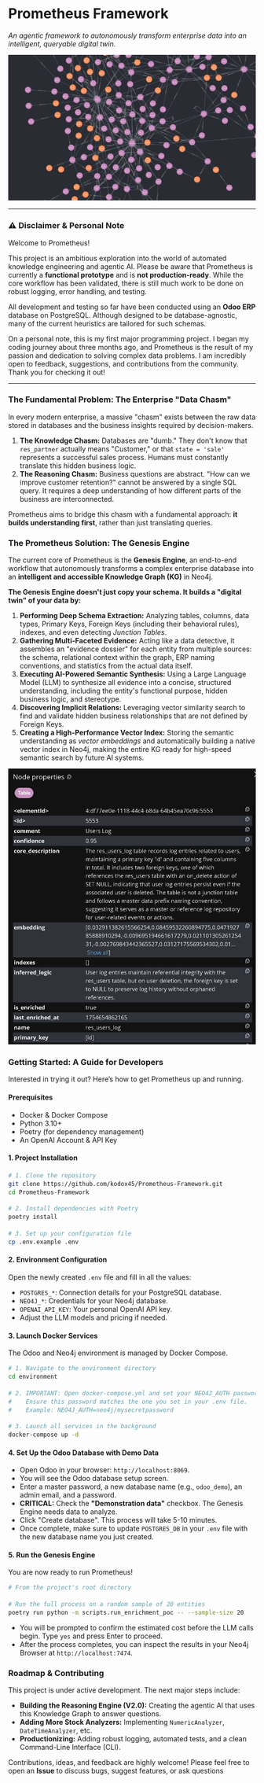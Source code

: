 # Prometheus Framework
_An agentic framework to autonomously transform enterprise data into an intelligent, queryable digital twin._

![High-Level Diagram](https://github.com/kodox45/Prometheus-Framework/blob/e2e180ea7421b594b5dd11d04c63323c55496018/img/Screenshot%202025-09-04%20094329.png)

---

### **⚠️ Disclaimer & Personal Note**

Welcome to Prometheus!

This project is an ambitious exploration into the world of automated knowledge engineering and agentic AI. Please be aware that Prometheus is currently a **functional prototype** and is **not production-ready**. While the core workflow has been validated, there is still much work to be done on robust logging, error handling, and testing.

All development and testing so far have been conducted using an **Odoo ERP** database on PostgreSQL. Although designed to be database-agnostic, many of the current heuristics are tailored for such schemas.

On a personal note, this is my first major programming project. I began my coding journey about three months ago, and Prometheus is the result of my passion and dedication to solving complex data problems. I am incredibly open to feedback, suggestions, and contributions from the community. Thank you for checking it out!

---

### **The Fundamental Problem: The Enterprise "Data Chasm"**

In every modern enterprise, a massive "chasm" exists between the raw data stored in databases and the business insights required by decision-makers.

1.  **The Knowledge Chasm:** Databases are "dumb." They don't know that `res_partner` actually means "Customer," or that `state = 'sale'` represents a successful sales process. Humans must constantly translate this hidden business logic.
2.  **The Reasoning Chasm:** Business questions are abstract. "How can we improve customer retention?" cannot be answered by a single SQL query. It requires a deep understanding of how different parts of the business are interconnected.

Prometheus aims to bridge this chasm with a fundamental approach: **it builds understanding first**, rather than just translating queries.

### **The Prometheus Solution: The Genesis Engine**

The current core of Prometheus is the **Genesis Engine**, an end-to-end workflow that autonomously transforms a complex enterprise database into an **intelligent and accessible Knowledge Graph (KG)** in Neo4j.

**The Genesis Engine doesn't just copy your schema. It builds a "digital twin" of your data by:**
1.  **Performing Deep Schema Extraction:** Analyzing tables, columns, data types, Primary Keys, Foreign Keys (including their behavioral rules), indexes, and even detecting *Junction Tables*.
2.  **Gathering Multi-Faceted Evidence:** Acting like a data detective, it assembles an "evidence dossier" for each entity from multiple sources: the schema, relational context within the graph, ERP naming conventions, and statistics from the actual data itself.
3.  **Executing AI-Powered Semantic Synthesis:** Using a Large Language Model (LLM) to synthesize all evidence into a concise, structured understanding, including the entity's functional purpose, hidden business logic, and stereotype.
4.  **Discovering Implicit Relations:** Leveraging vector similarity search to find and validate hidden business relationships that are not defined by Foreign Keys.
5.  **Creating a High-Performance Vector Index:** Storing the semantic understanding as *vector embeddings* and automatically building a native vector index in Neo4j, making the entire KG ready for high-speed semantic search by future AI systems.

![Nodes](https://github.com/kodox45/Prometheus-Framework/blob/e2e180ea7421b594b5dd11d04c63323c55496018/img/Screenshot%202025-09-04%20094601.png)

### **Getting Started: A Guide for Developers**

Interested in trying it out? Here’s how to get Prometheus up and running.

#### **Prerequisites**
-   Docker & Docker Compose
-   Python 3.10+
-   Poetry (for dependency management)
-   An OpenAI Account & API Key

#### **1. Project Installation**

```bash
# 1. Clone the repository
git clone https://github.com/kodox45/Prometheus-Framework.git
cd Prometheus-Framework

# 2. Install dependencies with Poetry
poetry install

# 3. Set up your configuration file
cp .env.example .env
```

#### **2. Environment Configuration**

Open the newly created `.env` file and fill in all the values:
-   `POSTGRES_*`: Connection details for your PostgreSQL database.
-   `NEO4J_*`: Credentials for your Neo4j database.
-   `OPENAI_API_KEY`: Your personal OpenAI API key.
-   Adjust the LLM models and pricing if needed.

#### **3. Launch Docker Services**

The Odoo and Neo4j environment is managed by Docker Compose.

```bash
# 1. Navigate to the environment directory
cd environment

# 2. IMPORTANT: Open docker-compose.yml and set your NEO4J_AUTH password.
#    Ensure this password matches the one you set in your .env file.
#    Example: NEO4J_AUTH=neo4j/mysecretpassword

# 3. Launch all services in the background
docker-compose up -d
```

#### **4. Set Up the Odoo Database with Demo Data**

-   Open Odoo in your browser: `http://localhost:8069`.
-   You will see the Odoo database setup screen.
-   Enter a master password, a new database name (e.g., `odoo_demo`), an admin email, and a password.
-   **CRITICAL:** Check the **"Demonstration data"** checkbox. The Genesis Engine needs data to analyze.
-   Click "Create database". This process will take 5-10 minutes.
-   Once complete, make sure to update `POSTGRES_DB` in your `.env` file with the new database name you just created.

#### **5. Run the Genesis Engine**

You are now ready to run Prometheus!

```bash
# From the project's root directory

# Run the full process on a random sample of 20 entities
poetry run python -m scripts.run_enrichment_poc -- --sample-size 20
```
-   You will be prompted to confirm the estimated cost before the LLM calls begin. Type `yes` and press Enter to proceed.
-   After the process completes, you can inspect the results in your Neo4j Browser at `http://localhost:7474`.

### **Roadmap & Contributing**
This project is under active development. The next major steps include:
-   **Building the Reasoning Engine (V2.0):** Creating the agentic AI that uses this Knowledge Graph to answer questions.
-   **Adding More Stock Analyzers:** Implementing `NumericAnalyzer`, `DateTimeAnalyzer`, etc.
-   **Productionizing:** Adding robust logging, automated tests, and a clean Command-Line Interface (CLI).

Contributions, ideas, and feedback are highly welcome! Please feel free to open an **Issue** to discuss bugs, suggest features, or ask questions

